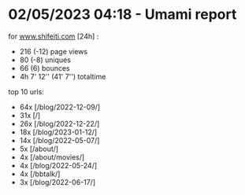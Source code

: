 # 02/05/2023 04:18 - Umami report
for www.shifeiti.com [24h] :

 - 216 (-12) page views
 - 80 (-8) uniques
 - 66 (6) bounces
 - 4h 7' 12'' (41' 7'') totaltime


top 10 urls:
 - 64x [/blog/2022-12-09/]
 - 31x [/]
 - 26x [/blog/2022-12-22/]
 - 18x [/blog/2023-01-12/]
 - 14x [/blog/2022-05-07/]
 - 5x [/about/]
 - 4x [/about/movies/]
 - 4x [/blog/2022-05-24/]
 - 4x [/bbtalk/]
 - 3x [/blog/2022-06-17/]


